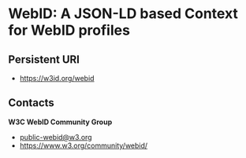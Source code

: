 # WebID: A JSON-LD based Context for WebID profiles

## Persistent URI 
- https://w3id.org/webid

## Contacts
**W3C WebID Community Group**  

- <public-webid@w3.org>
- https://www.w3.org/community/webid/
